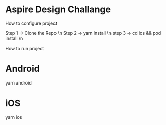# Aspire Design Challange 

How to configure project

Step 1 -> Clone the Repo \n
Step 2 -> yarn install \n
step 3 -> cd ios && pod install \n

How to run project 

# Android
yarn android 

# iOS
yarn ios
